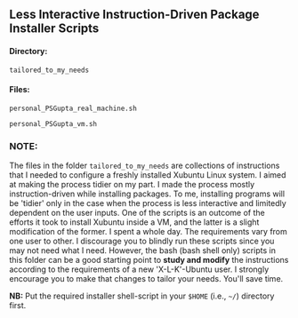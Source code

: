 ## Less Interactive Instruction-Driven Package Installer Scripts

#### Directory:

`tailored_to_my_needs`

#### Files:

`personal_PSGupta_real_machine.sh`

`personal_PSGupta_vm.sh`

### NOTE:

The files in the folder `tailored_to_my_needs` are collections of instructions that I needed to configure a freshly installed Xubuntu Linux system. I aimed at making the process tidier on my part. I made the process mostly instruction-driven while installing packages. To me, installing programs will be 'tidier' only in the case when the process is less interactive and limitedly dependent on the user inputs. One of the scripts is an outcome of the efforts it took to install Xubuntu inside a VM, and the latter is a slight modification of the former. I spent a whole day. The requirements vary from one user to other. I discourage you to blindly run these scripts since you may not need what I need. However, the bash (bash shell only) scripts in this folder can be a good starting point to **study and modify** the instructions according to the requirements of a new 'X-L-K'-Ubuntu user. I strongly encourage you to make that changes to tailor your needs. You'll save time.

**NB:** Put the required installer shell-script in your `$HOME` (i.e., `~/`) directory first.
